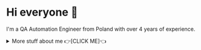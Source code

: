# Hi everyone :wave:

I'm a QA Automation Engineer from Poland with over 4 years of experience.


<details>
<summary>
  More stuff about me 👉[CLICK ME]👈
</summary>

## Quick overview
- Automation Tester in Playwright TypeScript for over 2 years and Manual Tester for over 4 years.
- Comprehensive ISTQB knowledge & proficiency in principles, methodologies, and practices.
- Great understanding of creating and maintaining E2E Automation Tests.
- Extensive manual software testing on various environments e.g. iOS, MacOS, Windows.


## My skills 📜
- Manual Testing
- Automation Testing (Playwright / Typescript)
- CI/CD in GitHub Actions
- Writing & maintaining documentation
- Backend Automation (Postman / Bruno)
- SQL (postgreSQL)
- Performance Testing (k6)
  

### Technologies

- JavaScript
- TypeScript
- Playwright
- Git
- GitHub Actions
- Postman / Bruno
- Swagger
- postgreSQL
- Visual Code Studio / Visual Studio
- Testrail / XRAY / Testmo
- Jira / Asana / Azure DevOps
- k6 (Performance testing)
- C#

### Languages 🌐

| Language      | Proficiency                                                               |
| ------------- | ------------------------------------------------------------------------- |
| English       | B2                                                                        |
| Polish        | Native language                                                           |

## What I'm currently learning 📚

- Typescript & Playwright
- Docker
- C# w/ Visual Studio

</details>

